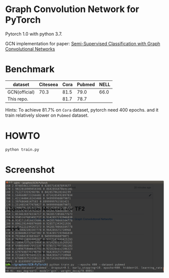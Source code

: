 # Graph Convolution Network for PyTorch

Pytorch 1.0 with python 3.7.

GCN implementation for paper: [Semi-Supervised Classification with Graph Convolutional Networks](https://arxiv.org/pdf/1609.02907.pdf)

# Benchmark

| dataset       | Citeseea | Cora | Pubmed | NELL |
|---------------|----------|------|--------|------|
| GCN(official) | 70.3     | 81.5 | 79.0   | 66.0 |
| This repo.    |          | 81.7 |   78.7  |      |

Hints:
To achieve 81.7% on `Cora` dataset, pytorch need 400 epochs.
and it train relatively slower on `Pubmed` dataset.

# HOWTO

```
python train.py
```

# Screenshot

![](res/screen.png)
